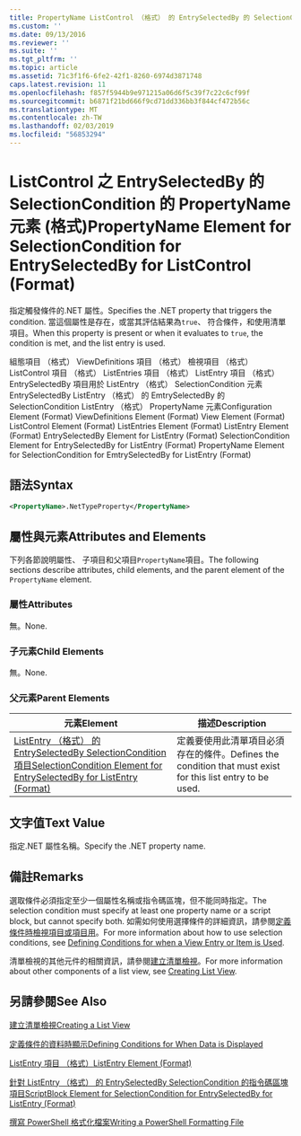 ```yaml
---
title: PropertyName ListControl （格式） 的 EntrySelectedBy 的 SelectionCondition 的項目 |Microsoft Docs
ms.custom: ''
ms.date: 09/13/2016
ms.reviewer: ''
ms.suite: ''
ms.tgt_pltfrm: ''
ms.topic: article
ms.assetid: 71c3f1f6-6fe2-42f1-8260-6974d3871748
caps.latest.revision: 11
ms.openlocfilehash: f857f5944b9e971215a06d6f5c39f7c22c6cf99f
ms.sourcegitcommit: b6871f21bd666f9cd71dd336bb3f844cf472b56c
ms.translationtype: MT
ms.contentlocale: zh-TW
ms.lasthandoff: 02/03/2019
ms.locfileid: "56853294"
---
```

# <a name="propertyname-element-for-selectioncondition-for-entryselectedby-for-listcontrol-format"></a><span data-ttu-id="92e40-102">ListControl 之 EntrySelectedBy 的 SelectionCondition 的 PropertyName 元素 (格式)</span><span class="sxs-lookup"><span data-stu-id="92e40-102">PropertyName Element for SelectionCondition for EntrySelectedBy for ListControl (Format)</span></span>

<span data-ttu-id="92e40-103">指定觸發條件的.NET 屬性。</span><span class="sxs-lookup"><span data-stu-id="92e40-103">Specifies the .NET property that triggers the condition.</span></span> <span data-ttu-id="92e40-104">當這個屬性是存在，或當其評估結果為`true`、 符合條件，和使用清單項目。</span><span class="sxs-lookup"><span data-stu-id="92e40-104">When this property is present or when it evaluates to `true`, the condition is met, and the list entry is used.</span></span>

<span data-ttu-id="92e40-105">組態項目 （格式） ViewDefinitions 項目 （格式） 檢視項目 （格式） ListControl 項目 （格式） ListEntries 項目 （格式） ListEntry 項目 （格式） EntrySelectedBy 項目用於 ListEntry （格式） SelectionCondition 元素EntrySelectedBy ListEntry （格式） 的 EmtrySelectedBy 的 SelectionCondition ListEntry （格式） PropertyName 元素</span><span class="sxs-lookup"><span data-stu-id="92e40-105">Configuration Element (Format) ViewDefinitions Element (Format) View Element (Format) ListControl Element (Format) ListEntries Element (Format) ListEntry Element (Format) EntrySelectedBy Element for ListEntry (Format) SelectionCondition Element for EntrySelectedBy for ListEntry (Format) PropertyName Element for SelectionCondition for EmtrySelectedBy for ListEntry (Format)</span></span>

## <a name="syntax"></a><span data-ttu-id="92e40-106">語法</span><span class="sxs-lookup"><span data-stu-id="92e40-106">Syntax</span></span>

```xml
<PropertyName>.NetTypeProperty</PropertyName>
```

## <a name="attributes-and-elements"></a><span data-ttu-id="92e40-107">屬性與元素</span><span class="sxs-lookup"><span data-stu-id="92e40-107">Attributes and Elements</span></span>

<span data-ttu-id="92e40-108">下列各節說明屬性、 子項目和父項目`PropertyName`項目。</span><span class="sxs-lookup"><span data-stu-id="92e40-108">The following sections describe attributes, child elements, and the parent element of the `PropertyName` element.</span></span>

### <a name="attributes"></a><span data-ttu-id="92e40-109">屬性</span><span class="sxs-lookup"><span data-stu-id="92e40-109">Attributes</span></span>

<span data-ttu-id="92e40-110">無。</span><span class="sxs-lookup"><span data-stu-id="92e40-110">None.</span></span>

### <a name="child-elements"></a><span data-ttu-id="92e40-111">子元素</span><span class="sxs-lookup"><span data-stu-id="92e40-111">Child Elements</span></span>

<span data-ttu-id="92e40-112">無。</span><span class="sxs-lookup"><span data-stu-id="92e40-112">None.</span></span>

### <a name="parent-elements"></a><span data-ttu-id="92e40-113">父元素</span><span class="sxs-lookup"><span data-stu-id="92e40-113">Parent Elements</span></span>

|<span data-ttu-id="92e40-114">元素</span><span class="sxs-lookup"><span data-stu-id="92e40-114">Element</span></span>|<span data-ttu-id="92e40-115">描述</span><span class="sxs-lookup"><span data-stu-id="92e40-115">Description</span></span>|
|-------------|-----------------|
|[<span data-ttu-id="92e40-116">ListEntry （格式） 的 EntrySelectedBy SelectionCondition 項目</span><span class="sxs-lookup"><span data-stu-id="92e40-116">SelectionCondition Element for EntrySelectedBy for ListEntry (Format)</span></span>](./selectioncondition-element-for-entryselectedby-for-listcontrol-format.md)|<span data-ttu-id="92e40-117">定義要使用此清單項目必須存在的條件。</span><span class="sxs-lookup"><span data-stu-id="92e40-117">Defines the condition that must exist for this list entry to be used.</span></span>|

## <a name="text-value"></a><span data-ttu-id="92e40-118">文字值</span><span class="sxs-lookup"><span data-stu-id="92e40-118">Text Value</span></span>

<span data-ttu-id="92e40-119">指定.NET 屬性名稱。</span><span class="sxs-lookup"><span data-stu-id="92e40-119">Specify the .NET property name.</span></span>

## <a name="remarks"></a><span data-ttu-id="92e40-120">備註</span><span class="sxs-lookup"><span data-stu-id="92e40-120">Remarks</span></span>

<span data-ttu-id="92e40-121">選取條件必須指定至少一個屬性名稱或指令碼區塊，但不能同時指定。</span><span class="sxs-lookup"><span data-stu-id="92e40-121">The selection condition must specify at least one property name or a script block, but cannot specify both.</span></span> <span data-ttu-id="92e40-122">如需如何使用選擇條件的詳細資訊，請參閱[定義條件時檢視項目或項目用](./defining-conditions-for-displaying-data.md)。</span><span class="sxs-lookup"><span data-stu-id="92e40-122">For more information about how to use selection conditions, see [Defining Conditions for when a View Entry or Item is Used](./defining-conditions-for-displaying-data.md).</span></span>

<span data-ttu-id="92e40-123">清單檢視的其他元件的相關資訊，請參閱[建立清單檢視](./creating-a-list-view.md)。</span><span class="sxs-lookup"><span data-stu-id="92e40-123">For more information about other components of a list view, see [Creating List View](./creating-a-list-view.md).</span></span>

## <a name="see-also"></a><span data-ttu-id="92e40-124">另請參閱</span><span class="sxs-lookup"><span data-stu-id="92e40-124">See Also</span></span>

[<span data-ttu-id="92e40-125">建立清單檢視</span><span class="sxs-lookup"><span data-stu-id="92e40-125">Creating a List View</span></span>](./creating-a-list-view.md)

[<span data-ttu-id="92e40-126">定義條件的資料時顯示</span><span class="sxs-lookup"><span data-stu-id="92e40-126">Defining Conditions for When Data is Displayed</span></span>](./defining-conditions-for-displaying-data.md)

[<span data-ttu-id="92e40-127">ListEntry 項目 （格式）</span><span class="sxs-lookup"><span data-stu-id="92e40-127">ListEntry Element (Format)</span></span>](./listentry-element-for-listcontrol-format.md)

[<span data-ttu-id="92e40-128">針對 ListEntry （格式） 的 EntrySelectedBy SelectionCondition 的指令碼區塊項目</span><span class="sxs-lookup"><span data-stu-id="92e40-128">ScriptBlock Element for SelectionCondition for EntrySelectedBy for ListEntry (Format)</span></span>](./scriptblock-element-for-selectioncondition-for-entryselectedby-for-listcontrol-format.md)

[<span data-ttu-id="92e40-129">撰寫 PowerShell 格式化檔案</span><span class="sxs-lookup"><span data-stu-id="92e40-129">Writing a PowerShell Formatting File</span></span>](./writing-a-powershell-formatting-file.md)
